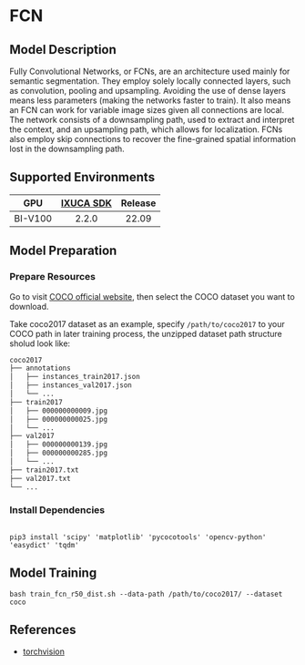 # FCN

## Model Description

Fully Convolutional Networks, or FCNs, are an architecture used mainly for semantic segmentation. They employ solely
locally connected layers, such as convolution, pooling and upsampling. Avoiding the use of dense layers means less
parameters (making the networks faster to train). It also means an FCN can work for variable image sizes given all
connections are local. The network consists of a downsampling path, used to extract and interpret the context, and an
upsampling path, which allows for localization. FCNs also employ skip connections to recover the fine-grained spatial
information lost in the downsampling path.

## Supported Environments

| GPU    | [IXUCA SDK](https://gitee.com/deep-spark/deepspark#%E5%A4%A9%E6%95%B0%E6%99%BA%E7%AE%97%E8%BD%AF%E4%BB%B6%E6%A0%88-ixuca) | Release |
| :----: | :----: | :----: |
| BI-V100 | 2.2.0     |  22.09  |

## Model Preparation

### Prepare Resources

Go to visit [COCO official website](https://cocodataset.org/#download), then select the COCO dataset you want to
download.

Take coco2017 dataset as an example, specify `/path/to/coco2017` to your COCO path in later training process, the
unzipped dataset path structure sholud look like:

```bash
coco2017
├── annotations
│   ├── instances_train2017.json
│   ├── instances_val2017.json
│   └── ...
├── train2017
│   ├── 000000000009.jpg
│   ├── 000000000025.jpg
│   └── ...
├── val2017
│   ├── 000000000139.jpg
│   ├── 000000000285.jpg
│   └── ...
├── train2017.txt
├── val2017.txt
└── ...
```

### Install Dependencies

```shell

pip3 install 'scipy' 'matplotlib' 'pycocotools' 'opencv-python' 'easydict' 'tqdm'

```

## Model Training

```shell
bash train_fcn_r50_dist.sh --data-path /path/to/coco2017/ --dataset coco
```

## References

- [torchvision](../../torchvision/pytorch/README.md)
